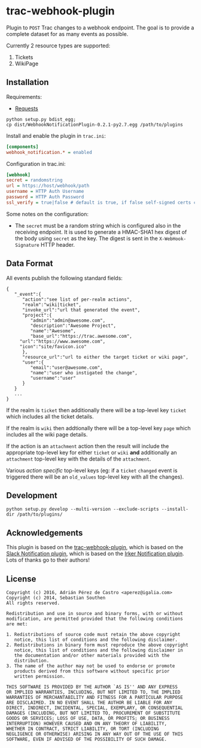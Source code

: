 # trac-webhook-plugin

Plugin to ```POST``` Trac changes to a webhook endpoint.
The goal is to provide a complete dataset for as many events as possible.

Currently 2 resource types are supported:
 1. Tickets
 1. WikiPage

## Installation

Requirements:

* [Requests](https://pypi.python.org/pypi/requests)

```
python setup.py bdist_egg;
cp dist/WebhookNotificationPlugin-0.2.1-py2.7.egg /path/to/plugins
```

Install and enable the plugin in `trac.ini`:

```ini
[components]
webhook_notification.* = enabled
```

Configuration in trac.ini:

```ini
[webhook]
secret = randomstring
url = https://host/webhook/path
username = HTTP Auth Username
password = HTTP Auth Password
ssl_verify = true|false # default is true, if false self-signed certs can be used
```

Some notes on the configuration:

* The `secret` must be a random string which is configured also in the
  receiving endpoint. It is used to generate a HMAC-SHA1 hex digest of the
  body using `secret` as the key. The digest is sent in the
  `X-WebHook-Signature` HTTP header.

## Data Format
All events publish the following standard fields: 
```
{
   "_event":{
      "action":"see list of per-realm actions",
      "realm":"wiki|ticket",
      "invoke_url":"url that generated the event",
      "project":{
         "admin":"admin@awesome.com",
         "description":"Awesome Project",
         "name":"Awesome",
         "base_url":"https://trac.awesome.com",
	 "url":"https://www.awesome.com",
	 "icon":"site/favicon.ico"
      },
      "resource_url":"url to either the target ticket or wiki page",
      "user":{
         "email":"user@awesome.com",
         "name":"user who instigated the change",
         "username":"user"
      }
   }
   ...
}
```
If the realm is `ticket` then additionally there will be a top-level key `ticket` which includes all the ticket details.

If the realm is `wiki` then addtionally there will be a top-level key `page` which includes all the wiki page details.

If the action is an `attachment` action then the result will include the appropriate top-level key for either `ticket` or `wiki` **and** additionally an `attachment` top-level key with the details of the `attachment`.

Various *action specific* top-level keys (eg: if a `ticket` `changed` event is triggered there will be an `old_values` top-level key with all the changes).


## Development

```python setup.py develop --multi-version --exclude-scripts --install-dir /path/to/plugins/```

## Acknowledgements

This plugin is based on the [trac-webhook-plugin](https://github.com/aperezdc/trac-webhook-plugin),
which is based on the [Slack Notification plugin](https://github.com/mandic-cloud/trac-slack-plugin),
which is based on the [Irker Notification plugin](https://github.com/Southen/trac-irker-plugin).
Lots of thanks go to their authors!


## License

```
Copyright (c) 2016, Adrián Pérez de Castro <aperez@igalia.com>
Copyright (c) 2014, Sebastian Southen
All rights reserved.

Redistribution and use in source and binary forms, with or without
modification, are permitted provided that the following conditions
are met:

1. Redistributions of source code must retain the above copyright
   notice, this list of conditions and the following disclaimer.
2. Redistributions in binary form must reproduce the above copyright
   notice, this list of conditions and the following disclaimer in
   the documentation and/or other materials provided with the
   distribution.
3. The name of the author may not be used to endorse or promote
   products derived from this software without specific prior
   written permission.

THIS SOFTWARE IS PROVIDED BY THE AUTHOR `AS IS'' AND ANY EXPRESS
OR IMPLIED WARRANTIES, INCLUDING, BUT NOT LIMITED TO, THE IMPLIED
WARRANTIES OF MERCHANTABILITY AND FITNESS FOR A PARTICULAR PURPOSE
ARE DISCLAIMED. IN NO EVENT SHALL THE AUTHOR BE LIABLE FOR ANY
DIRECT, INDIRECT, INCIDENTAL, SPECIAL, EXEMPLARY, OR CONSEQUENTIAL
DAMAGES (INCLUDING, BUT NOT LIMITED TO, PROCUREMENT OF SUBSTITUTE
GOODS OR SERVICES; LOSS OF USE, DATA, OR PROFITS; OR BUSINESS
INTERRUPTION) HOWEVER CAUSED AND ON ANY THEORY OF LIABILITY,
WHETHER IN CONTRACT, STRICT LIABILITY, OR TORT (INCLUDING
NEGLIGENCE OR OTHERWISE) ARISING IN ANY WAY OUT OF THE USE OF THIS
SOFTWARE, EVEN IF ADVISED OF THE POSSIBILITY OF SUCH DAMAGE.
```
